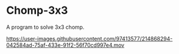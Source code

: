 # Chomp-3x3
A program to solve 3x3 chomp.

https://user-images.githubusercontent.com/97413577/214868294-042584ad-75af-433e-91f2-56f70cd997e4.mov

